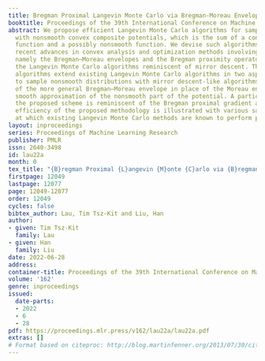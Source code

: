 ```yaml
---
title: Bregman Proximal Langevin Monte Carlo via Bregman-Moreau Envelopes
booktitle: Proceedings of the 39th International Conference on Machine Learning
abstract: We propose efficient Langevin Monte Carlo algorithms for sampling distributions
  with nonsmooth convex composite potentials, which is the sum of a continuously differentiable
  function and a possibly nonsmooth function. We devise such algorithms leveraging
  recent advances in convex analysis and optimization methods involving Bregman divergences,
  namely the Bregman–Moreau envelopes and the Bregman proximity operators, and in
  the Langevin Monte Carlo algorithms reminiscent of mirror descent. The proposed
  algorithms extend existing Langevin Monte Carlo algorithms in two aspects—the ability
  to sample nonsmooth distributions with mirror descent-like algorithms, and the use
  of the more general Bregman–Moreau envelope in place of the Moreau envelope as a
  smooth approximation of the nonsmooth part of the potential. A particular case of
  the proposed scheme is reminiscent of the Bregman proximal gradient algorithm. The
  efficiency of the proposed methodology is illustrated with various sampling tasks
  at which existing Langevin Monte Carlo methods are known to perform poorly.
layout: inproceedings
series: Proceedings of Machine Learning Research
publisher: PMLR
issn: 2640-3498
id: lau22a
month: 0
tex_title: "{B}regman Proximal {L}angevin {M}onte {C}arlo via {B}regman-Moreau Envelopes"
firstpage: 12049
lastpage: 12077
page: 12049-12077
order: 12049
cycles: false
bibtex_author: Lau, Tim Tsz-Kit and Liu, Han
author:
- given: Tim Tsz-Kit
  family: Lau
- given: Han
  family: Liu
date: 2022-06-28
address:
container-title: Proceedings of the 39th International Conference on Machine Learning
volume: '162'
genre: inproceedings
issued:
  date-parts:
  - 2022
  - 6
  - 28
pdf: https://proceedings.mlr.press/v162/lau22a/lau22a.pdf
extras: []
# Format based on citeproc: http://blog.martinfenner.org/2013/07/30/citeproc-yaml-for-bibliographies/
---
```

